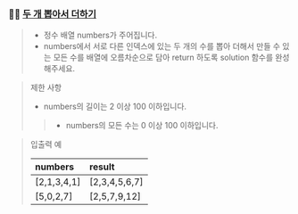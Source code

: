 ### 🧑‍💻 [두 개 뽑아서 더하기](https://programmers.co.kr/learn/courses/30/lessons/68644)

> - 정수 배열 numbers가 주어집니다. 
> - numbers에서 서로 다른 인덱스에 있는 두 개의 수를 뽑아 더해서 만들 수 있는 모든 수를 배열에 오름차순으로 담아 return 하도록 solution 함수를 완성해주세요.

> 제한 사항
> 
> - numbers의 길이는 2 이상 100 이하입니다.
> > - numbers의 모든 수는 0 이상 100 이하입니다.

> 입출력 예
> 
> |numbers|result|
> |:---|:---|
> |[2,1,3,4,1]|[2,3,4,5,6,7]|
> |[5,0,2,7]|[2,5,7,9,12]|
